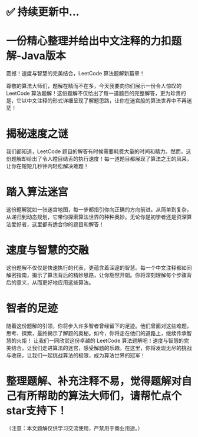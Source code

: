 
# ✅ 持续更新中...


# 一份精心整理并给出中文注释的力扣题解-Java版本
震撼！速度与智慧的完美结合，LeetCode 算法题解新篇章！

尊敬的算法大师们，题解在精而不在多，今天我要向你们展示一份令人惊叹的 LeetCode 算法题解！这份题解不仅给出了每一道题目的完整解答，更为珍贵的是，它以中文注释的形式详细呈现了解题思路，让你在迷宫般的算法世界中不再迷茫！

# 揭秘速度之谜
我们都知道，LeetCode 题目的解答有时候需要耗费大量的时间和精力。然而，这份题解却给出了令人瞠目结舌的执行速度！每一道题目都展现了算法之王的风采，让你在短短几秒钟内轻松解决难题！

# 踏入算法迷宫
这份题解犹如一张迷宫地图，每一步都指引你向正确的方向前进。从简单到复杂，从递归到动态规划，它带你探索算法世界的种种奥妙。无论你是初学者还是资深算法爱好者，这里都有适合你的题目和解答！

# 速度与智慧的交融
这份题解不仅仅是快速执行的代表，更蕴含着深邃的智慧。每一个中文注释都如同解密指南，揭示了算法背后的精妙思路，让你豁然开朗。你将深刻理解每个步骤背后的意义，从而更好地应用这些算法。

# 智者的足迹
随着这份题解的引领，你将步入许多智者曾经留下的足迹。他们曾面对这些难题，思考、探索，最终揭示了解题的奥秘。如今，你将走在他们的道路上，继续传承智慧的火炬！
让我们一同欣赏这份卓越的 LeetCode 算法题解吧！速度与智慧的完美结合，让我们走进算法的迷宫，感受解题的乐趣。在这里，你将发现无尽的挑战与收获，让我们一起挑战算法的极限，成为算法世界的冠军！

# 整理题解、补充注释不易，觉得题解对自己有所帮助的算法大师们，请帮忙点个star支持下！
（注意：本文题解仅供学习交流使用，严禁用于商业用途。）
